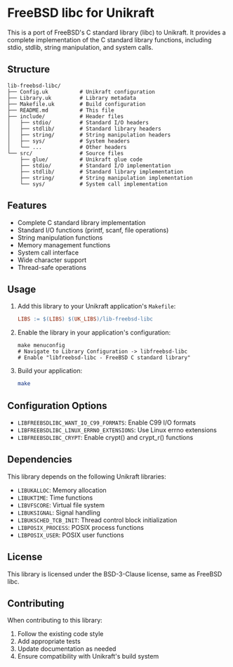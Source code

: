 # FreeBSD libc for Unikraft

This is a port of FreeBSD's C standard library (libc) to Unikraft. It provides a complete implementation of the C standard library functions, including stdio, stdlib, string manipulation, and system calls.

## Structure

```
lib-freebsd-libc/
├── Config.uk          # Unikraft configuration
├── Library.uk         # Library metadata
├── Makefile.uk        # Build configuration
├── README.md          # This file
├── include/           # Header files
│   ├── stdio/         # Standard I/O headers
│   ├── stdlib/        # Standard library headers
│   ├── string/        # String manipulation headers
│   ├── sys/           # System headers
│   └── ...            # Other headers
└── src/               # Source files
    ├── glue/          # Unikraft glue code
    ├── stdio/         # Standard I/O implementation
    ├── stdlib/        # Standard library implementation
    ├── string/        # String manipulation implementation
    └── sys/           # System call implementation
```

## Features

- Complete C standard library implementation
- Standard I/O functions (printf, scanf, file operations)
- String manipulation functions
- Memory management functions
- System call interface
- Wide character support
- Thread-safe operations

## Usage

1. Add this library to your Unikraft application's `Makefile`:
   ```makefile
   LIBS := $(LIBS) $(UK_LIBS)/lib-freebsd-libc
   ```

2. Enable the library in your application's configuration:
   ```
   make menuconfig
   # Navigate to Library Configuration -> libfreebsd-libc
   # Enable "libfreebsd-libc - FreeBSD C standard library"
   ```

3. Build your application:
   ```bash
   make
   ```

## Configuration Options

- `LIBFREEBSDLIBC_WANT_IO_C99_FORMATS`: Enable C99 I/O formats
- `LIBFREEBSDLIBC_LINUX_ERRNO_EXTENSIONS`: Use Linux errno extensions
- `LIBFREEBSDLIBC_CRYPT`: Enable crypt() and crypt_r() functions

## Dependencies

This library depends on the following Unikraft libraries:
- `LIBUKALLOC`: Memory allocation
- `LIBUKTIME`: Time functions
- `LIBVFSCORE`: Virtual file system
- `LIBUKSIGNAL`: Signal handling
- `LIBUKSCHED_TCB_INIT`: Thread control block initialization
- `LIBPOSIX_PROCESS`: POSIX process functions
- `LIBPOSIX_USER`: POSIX user functions

## License

This library is licensed under the BSD-3-Clause license, same as FreeBSD libc.

## Contributing

When contributing to this library:
1. Follow the existing code style
2. Add appropriate tests
3. Update documentation as needed
4. Ensure compatibility with Unikraft's build system 
